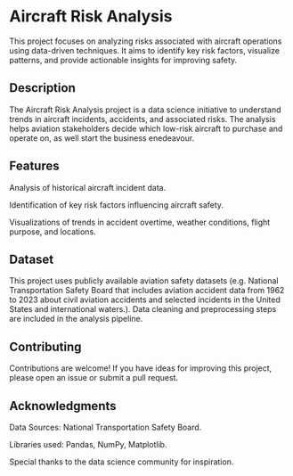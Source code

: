 <h1>Aircraft Risk Analysis</h1>

This project focuses on analyzing risks associated with aircraft operations using data-driven techniques. It aims to identify key risk factors, visualize patterns, and provide actionable insights for improving safety.

<h2>Description</h2>
The Aircraft Risk Analysis project is a data science initiative to understand trends in aircraft incidents, accidents, and associated risks. The analysis helps aviation stakeholders decide which low-risk aircraft to purchase and operate on, as well start the business enedeavour.

<h2>Features</h2>
Analysis of historical aircraft incident data.

Identification of key risk factors influencing aircraft safety.

Visualizations of trends in accident overtime, weather conditions, flight purpose, and locations.


<h2>Dataset</h2>
This project uses publicly available aviation safety datasets (e.g. National Transportation Safety Board that includes aviation accident data from 1962 to 2023 about civil aviation accidents and selected incidents in the United States and international waters.). Data cleaning and preprocessing steps are included in the analysis pipeline.



<h2>Contributing</h2>

Contributions are welcome! If you have ideas for improving this project, please open an issue or submit a pull request.



<h2>Acknowledgments</h2>
Data Sources: National Transportation Safety Board.

Libraries used: Pandas, NumPy, Matplotlib.

Special thanks to the data science community for inspiration.
